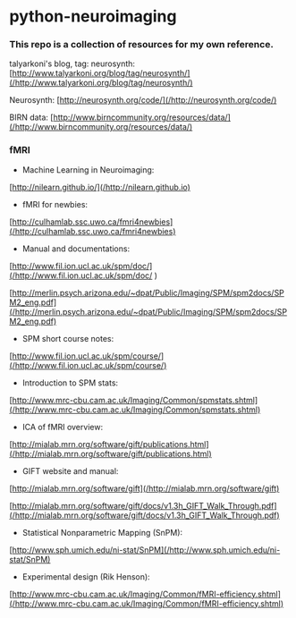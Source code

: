 # python-neuroimaging
### This repo is a collection of resources for my own reference.


talyarkoni's blog, tag: neurosynth:
[http://www.talyarkoni.org/blog/tag/neurosynth/](/http://www.talyarkoni.org/blog/tag/neurosynth/)

Neurosynth: 
[http://neurosynth.org/code/](/http://neurosynth.org/code/)

BIRN data: 
[http://www.birncommunity.org/resources/data/](/http://www.birncommunity.org/resources/data/)

### fMRI
- Machine Learning in Neuroimaging: 

[http://nilearn.github.io/](/http://nilearn.github.io)

- fMRI for newbies: 

[http://culhamlab.ssc.uwo.ca/fmri4newbies](/http://culhamlab.ssc.uwo.ca/fmri4newbies)

- Manual and documentations: 

[http://www.fil.ion.ucl.ac.uk/spm/doc/](/http://www.fil.ion.ucl.ac.uk/spm/doc/ ) 

[http://merlin.psych.arizona.edu/~dpat/Public/Imaging/SPM/spm2docs/SPM2_eng.pdf](/http://merlin.psych.arizona.edu/~dpat/Public/Imaging/SPM/spm2docs/SPM2_eng.pdf)

- SPM short course notes: 

[http://www.fil.ion.ucl.ac.uk/spm/course/](/http://www.fil.ion.ucl.ac.uk/spm/course/)

- Introduction to SPM stats: 

[http://www.mrc-cbu.cam.ac.uk/Imaging/Common/spmstats.shtml](/http://www.mrc-cbu.cam.ac.uk/Imaging/Common/spmstats.shtml)

- ICA of fMRI overview: 

[http://mialab.mrn.org/software/gift/publications.html](/http://mialab.mrn.org/software/gift/publications.html)

- GIFT website and manual:

[http://mialab.mrn.org/software/gift](/http://mialab.mrn.org/software/gift)

[http://mialab.mrn.org/software/gift/docs/v1.3h_GIFT_Walk_Through.pdf](/http://mialab.mrn.org/software/gift/docs/v1.3h_GIFT_Walk_Through.pdf)

- Statistical Nonparametric Mapping (SnPM): 

[http://www.sph.umich.edu/ni-stat/SnPM](/http://www.sph.umich.edu/ni-stat/SnPM)

- Experimental design (Rik Henson): 

[http://www.mrc-cbu.cam.ac.uk/Imaging/Common/fMRI-efficiency.shtml](/http://www.mrc-cbu.cam.ac.uk/Imaging/Common/fMRI-efficiency.shtml)
